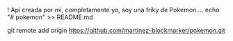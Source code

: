 !<DOCTYPE> 
Api creada por mi, completamente yo, soy una friky de Pokemon....
echo "# pokemon" >> README.md


git remote add origin https://github.com/martinez-blockmarker/pokemon.git

